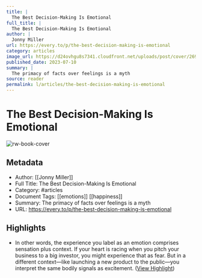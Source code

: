 ```yaml
---
title: |
  The Best Decision-Making Is Emotional
full_title: |
  The Best Decision-Making Is Emotional
author: |
  Jonny Miller
url: https://every.to/p/the-best-decision-making-is-emotional
category: articles
image_url: https://d24ovhgu8s7341.cloudfront.net/uploads/post/cover/2691/LgT_L67SADp3DYfk3obE_zG0cNhiOvot57a2F9QoxjIi-f7gh5UhOzqCrKMjc-hmfVKyACFRU5COsHTOmnNsOBKURp39yAZG0RxjxbTLPpPdbP4y-fEiaqub5CWV.png
published_date: 2023-07-10
summary: |
  The primacy of facts over feelings is a myth
source: reader
permalink: l/articles/the-best-decision-making-is-emotional
---
```

# The Best Decision-Making Is Emotional

![rw-book-cover](https://d24ovhgu8s7341.cloudfront.net/uploads/post/cover/2691/LgT_L67SADp3DYfk3obE_zG0cNhiOvot57a2F9QoxjIi-f7gh5UhOzqCrKMjc-hmfVKyACFRU5COsHTOmnNsOBKURp39yAZG0RxjxbTLPpPdbP4y-fEiaqub5CWV.png)

## Metadata
- Author: [[Jonny Miller]]
- Full Title: The Best Decision-Making Is Emotional
- Category: #articles
- Document Tags: [[emotions]] [[happiness]] 
- Summary: The primacy of facts over feelings is a myth
- URL: https://every.to/p/the-best-decision-making-is-emotional

## Highlights
- In other words, the experience you label as an emotion comprises sensation plus context. If your heart is racing when you pitch your business to a big investor, you might experience that as fear. But in a different context—like launching a new product to the public—you interpret the same bodily signals as excitement. ([View Highlight](https://read.readwise.io/read/01h97z9cwpd52w0nv9da3fdn6v))


